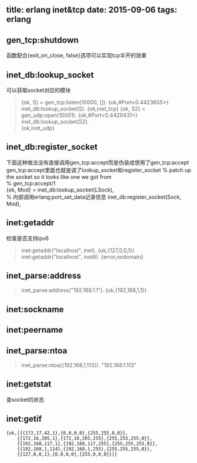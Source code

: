 title: erlang inet&tcp
date: 2015-09-06
tags: erlang
---
## gen_tcp:shutdown
函数配合{exit_on_close, false}选项可以实现tcp半开的效果

## inet_db:lookup_socket
可以获取socket对应的模块
> {ok, S} = gen_tcp:listen(10000, []).
{ok,#Port<0.4423655>}
> inet_db:lookup_socket(S).
{ok,inet_tcp}
> {ok, S2} = gen_udp:open(10001).
{ok,#Port<0.4429431>}
> inet_db:lookup_socket(S2).     
{ok,inet_udp}

## inet_db:register_socket
下面这种做法没有直接调用gen_tcp:accept而是伪装成使用了gen_tcp:accept
gen_tcp:accept里面也就是调了lookup_socket和register_socket
% patch up the socket so it looks like one we got from                       
% gen_tcp:accept/1                                                           
{ok, Mod} = inet_db:lookup_socket(LSock),                                    
% 内部调用erlang:port_set_data记录信息
inet_db:register_socket(Sock, Mod),

## inet:getaddr
检查是否支持ipv6
> inet:getaddr("localhost", inet).
{ok,{127,0,0,1}}
> inet:getaddr("localhost", inet6).
{error,nxdomain}

## inet_parse:address
> inet_parse:address("192.168.1.1").
{ok,{192,168,1,1}}

## inet:sockname
## inet:peername

## inet_parse:ntoa
> inet_parse:ntoa({192,168,1,113}).
"192.168.1.113"

## inet:getstat
查socket的状态

## inet:getif
```
{ok,[{{172,17,42,1},{0,0,0,0},{255,255,0,0}},
    {{172,16,205,1},{172,16,205,255},{255,255,255,0}},
    {{192,168,117,1},{192,168,117,255},{255,255,255,0}},
    {{192,168,1,114},{192,168,1,255},{255,255,255,0}},
    {{127,0,0,1},{0,0,0,0},{255,0,0,0}}]}
```

